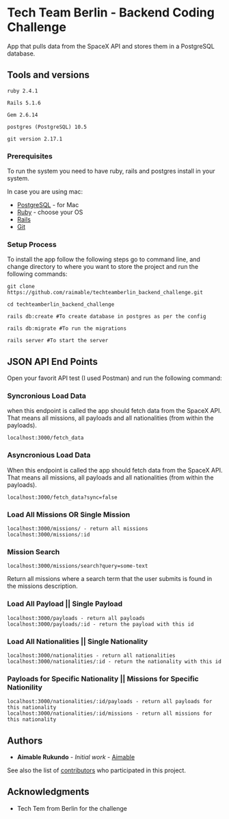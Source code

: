 # Tech Team Berlin - Backend Coding Challenge

 App that pulls data from the SpaceX API and stores them in a PostgreSQL database.

## Tools and versions

```
ruby 2.4.1

Rails 5.1.6

Gem 2.6.14

postgres (PostgreSQL) 10.5

git version 2.17.1

```

### Prerequisites

To run the system you need to have ruby, rails and postgres install in your system. 

In case you are using mac: 

* [PostgreSQL](https://www.elliotblackburn.com/installing-postgresql-on-macos-osx/) - for Mac
* [Ruby](https://www.ruby-lang.org/en/documentation/installation/) - choose your OS
* [Rails](https://guides.rubyonrails.org/getting_started.html)
* [Git](https://guides.rubyonrails.org/getting_started.html)


### Setup Process

To install the app follow the following steps go to command line, and change directory to where you want to store the project and run the following commands: 

```
git clone https://github.com/raimable/techteamberlin_backend_challenge.git

cd techteamberlin_backend_challenge

rails db:create #To create database in postgres as per the config

rails db:migrate #To run the migrations 

rails server #To start the server

```


## JSON API End Points 

Open your favorit API test (I used Postman) and run the following command:

### Syncronious Load Data  

when this endpoint is called the app should fetch data from the SpaceX API. That means all missions, all payloads and all nationalities (from within the payloads).

```
localhost:3000/fetch_data​​ 
```

### Asyncronious Load Data  

When this endpoint is called the app should fetch data from the SpaceX API. That means all missions, all payloads and all nationalities (from within the payloads).

```
localhost:3000/fetch_data​​?sync=false
```

### Load All Missions OR Single Mission

```
localhost:3000/missions/​​ ​​- return all missions
localhost:3000/missions/:id​​ ​​
```


### Mission Search

```
localhost:3000/missions/search​​?query=some-text
```
Return all missions where a search term that the user submits is
found in the missions description.

### Load All Payload || Single Payload 

```
localhost:3000/payloads​​ - return all payloads
localhost:3000/payloads/:id​​ - return the payload with this id
```

### Load All Nationalities || Single Nationality 

```
localhost:3000/nationalities​​ - return all nationalities
localhost:3000/nationalities/:id​​ - return the nationality with this id
```

### Payloads for Specific Nationality || Missions for Specific Nationility 

```
localhost:3000/nationalities/:id/payloads​​ - return all payloads for this nationality
localhost:3000/nationalities/:id/missions​​ - return all missions for this nationality

```

## Authors

* **Aimable Rukundo** - *Initial work* - [Aimable](https://github.com/raimable/)

See also the list of [contributors](https://github.com/raimable/techteamberlin_backend_challenge/contributors) who participated in this project.


## Acknowledgments

* Tech Tem from Berlin for the challenge
